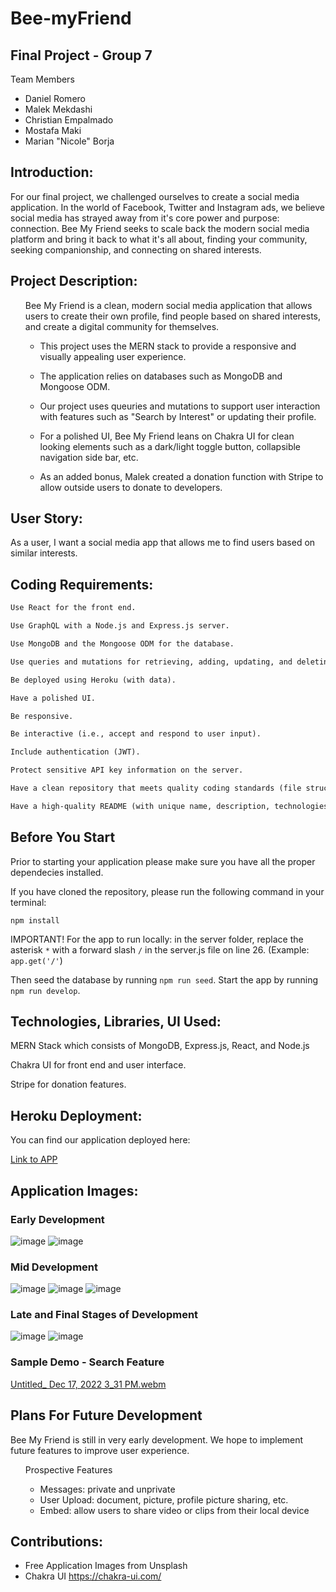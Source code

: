 # Bee-myFriend 

## Final Project - Group 7
Team Members
- Daniel Romero
- Malek Mekdashi
- Christian Empalmado
- Mostafa Maki
- Marian "Nicole" Borja 

## Introduction: 

For our final project, we challenged ourselves to create a social media application. In the world of Facebook, Twitter and Instagram ads, we believe social media has strayed away from it's core power and purpose: connection. Bee My Friend seeks to scale back the modern social media platform and bring it back to what it's all about, finding your community, seeking companionship, and connecting on shared interests.  

## Project Description:

<ul>
Bee My Friend is a clean, modern social media application that allows users to create their own profile, find people based on shared interests, and create a digital community for themselves. 



- This project uses the MERN stack to provide a responsive and visually appealing user experience.

- The application relies on databases such as MongoDB and Mongoose ODM. 

- Our project uses queuries and mutations to support user interaction with features such as "Search by Interest" or updating their profile. 

- For a polished UI, Bee My Friend leans on Chakra UI for clean looking elements such as a dark/light toggle button, collapsible navigation side bar, etc. 

- As an added bonus, Malek created a donation function with Stripe to allow outside users to donate to developers.
</ul>


## User Story:

As a user, I want a social media app that allows me to find users based on similar interests.

## Coding Requirements: 

```md
Use React for the front end.

Use GraphQL with a Node.js and Express.js server.

Use MongoDB and the Mongoose ODM for the database.

Use queries and mutations for retrieving, adding, updating, and deleting data.

Be deployed using Heroku (with data).

Have a polished UI.

Be responsive.

Be interactive (i.e., accept and respond to user input).

Include authentication (JWT).

Protect sensitive API key information on the server.

Have a clean repository that meets quality coding standards (file structure, naming conventions, best practices for class and id naming conventions, indentation, high-quality comments, etc.).

Have a high-quality README (with unique name, description, technologies used, screenshot, and link to deployed application).
```
## Before You Start

Prior to starting your application please make sure you have all the proper dependecies installed.

If you have cloned the repository, please run the following command in your terminal:

`npm install`

IMPORTANT! For the app to run locally: in the server folder, replace the asterisk `*` with a forward slash `/` in the server.js file on line 26. (Example: `app.get('/'`)

Then seed the database by running `npm run seed`. Start the app by running `npm run develop`.


## Technologies, Libraries, UI Used:

MERN Stack which consists of MongoDB, Express.js, React, and Node.js

Chakra UI for front end and user interface. 

Stripe for donation features. 

## Heroku Deployment: 

You can find our application deployed here:

[Link to APP](https://beemyfriend.herokuapp.com/)

## Application Images:
### Early Development
![image](https://user-images.githubusercontent.com/108310424/207504796-8fcdca48-295b-48c2-b0e1-551cdc3e4f4a.png)
![image](https://user-images.githubusercontent.com/108310424/207504856-855916ae-e1a5-4f92-bf1e-fc0289cf2ed3.png)

### Mid Development 
![image](https://user-images.githubusercontent.com/108310424/207504999-67d812b1-8051-4e16-8497-7b24d27cfd90.png)
![image](https://user-images.githubusercontent.com/108310424/207505146-af2aa7a2-8840-4707-9459-e779b15801f8.png)
![image](https://user-images.githubusercontent.com/108310424/207505168-60a4785a-ddc6-4d30-b1b2-b081a8a74b9b.png)

### Late and Final Stages of Development
![image](https://user-images.githubusercontent.com/108310424/208269723-50afd4f5-e819-4173-b58c-4f1faabddabe.png)
![image](https://user-images.githubusercontent.com/108310424/208269740-59479bcc-5031-4b24-b026-7c52ee76307d.png)

### Sample Demo - Search Feature 

[Untitled_ Dec 17, 2022 3_31 PM.webm](https://user-images.githubusercontent.com/108310424/208269788-dca84f0f-717c-449c-8506-0543dfe1144a.webm)


## Plans For Future Development

Bee My Friend is still in very early development. We hope to implement future features to improve user experience. 

<ul> Prospective Features

- Messages: private and unprivate
- User Upload: document, picture, profile picture sharing, etc. 
- Embed: allow users to share video or clips from their local device

</ul>

## Contributions:
- Free Application Images from Unsplash 
- Chakra UI https://chakra-ui.com/

